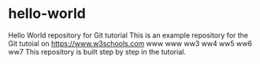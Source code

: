# hello-world
Hello World repository for Git tutorial
This is an example repository for the Git tutoial on https://www.w3schools.com
www
www
ww3
ww4
ww5
ww6
ww7
This repository is built step by step in the tutorial.
